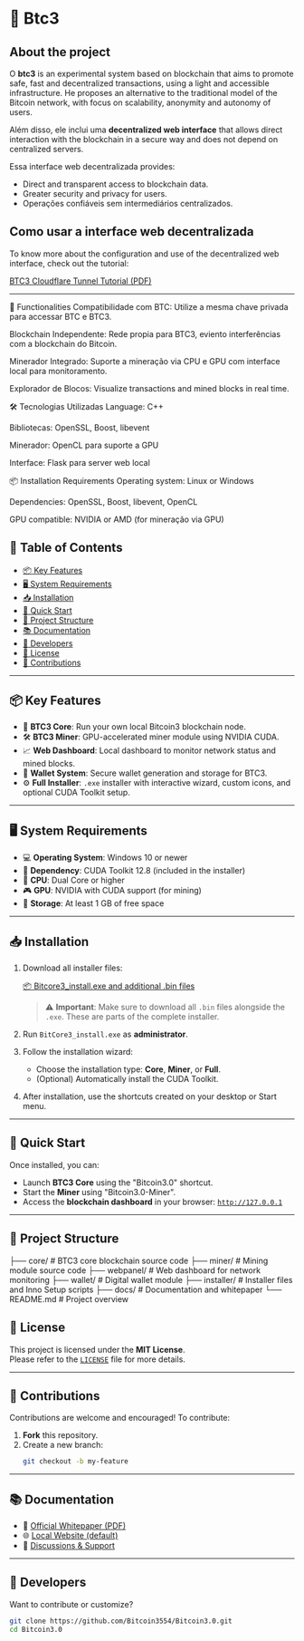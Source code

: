 # 🚀 Btc3

## About the project

O **btc3** is an experimental system based on blockchain that aims to promote safe, fast and decentralized transactions, using a light and accessible infrastructure. He proposes an alternative to the traditional model of the Bitcoin network, with focus on scalability, anonymity and autonomy of users.

Além disso, ele inclui uma **decentralized web interface** that allows direct interaction with the blockchain in a secure way and does not depend on centralized servers.

Essa interface web decentralizada provides:

- Direct and transparent access to blockchain data.
- Greater security and privacy for users.
- Operações confiáveis ​​sem intermediários centralizados.

## Como usar a interface web decentralizada

To know more about the configuration and use of the decentralized web interface, check out the tutorial:

[BTC3 Cloudflare Tunnel Tutorial (PDF)](https://github.com/Bitcoin3554/Bitcoin3.0/blob/main/BTC3_Cloudflare_Tunnel_Tutorial.pdf)

---
🚀 Functionalities
Compatibilidade com BTC: Utilize a mesma chave privada para accessar BTC e BTC3.

Blockchain Independente: Rede propia para BTC3, eviento interferências com a blockchain do Bitcoin.

Minerador Integrado: Suporte a mineração via CPU e GPU com interface local para monitoramento.

Explorador de Blocos: Visualize transactions and mined blocks in real time.

🛠️ Tecnologias Utilizadas
Language: C++

Bibliotecas: OpenSSL, Boost, libevent

Minerador: OpenCL para suporte a GPU

Interface: Flask para server web local

📦 Installation
Requirements
Operating system: Linux or Windows

Dependencies: OpenSSL, Boost, libevent, OpenCL

GPU compatible: NVIDIA or AMD (for mineração via GPU)
## 📑 Table of Contents

- [📦 Key Features](#-key-features)
- [🖥️ System Requirements](#️-system-requirements)
- [📥 Installation](#-installation)
- [🚀 Quick Start](#-quick-start)
- [📁 Project Structure](#-project-structure)
- [📚 Documentation](#-documentation)
- [🧠 Developers](#-developers)
- [📜 License](#-license)
- [🤝 Contributions](#-contributions)

---

## 📦 Key Features

- 🧠 **BTC3 Core**: Run your own local Bitcoin3 blockchain node.
- 🛠️ **BTC3 Miner**: GPU-accelerated miner module using NVIDIA CUDA.
- 📈 **Web Dashboard**: Local dashboard to monitor network status and mined blocks.
- 🔐 **Wallet System**: Secure wallet generation and storage for BTC3.
- ⚙️ **Full Installer**: `.exe` installer with interactive wizard, custom icons, and optional CUDA Toolkit setup.

---

## 🖥️ System Requirements

- 💻 **Operating System**: Windows 10 or newer
- 🔧 **Dependency**: CUDA Toolkit 12.8 (included in the installer)
- 🧮 **CPU**: Dual Core or higher
- 🎮 **GPU**: NVIDIA with CUDA support (for mining)
- 💾 **Storage**: At least 1 GB of free space

---

## 📥 Installation

1. Download all installer files:

   [📦 Bitcore3_install.exe and additional .bin files](https://github.com/Bitcoin3554/Bitcoin3.0/releases/tag/v3.0.0)

   > ⚠️ **Important**: Make sure to download all `.bin` files alongside the `.exe`. These are parts of the complete installer.

2. Run `BitCore3_install.exe` as **administrator**.
3. Follow the installation wizard:
   - Choose the installation type: **Core**, **Miner**, or **Full**.
   - (Optional) Automatically install the CUDA Toolkit.
4. After installation, use the shortcuts created on your desktop or Start menu.

---

## 🚀 Quick Start

Once installed, you can:

- Launch **BTC3 Core** using the "Bitcoin3.0" shortcut.
- Start the **Miner** using "Bitcoin3.0-Miner".
- Access the **blockchain dashboard** in your browser: [`http://127.0.0.1`](http://127.0.0.1)

---

## 📁 Project Structure


├── core/ # BTC3 core blockchain source code
├── miner/ # Mining module source code
├── webpanel/ # Web dashboard for network monitoring
├── wallet/ # Digital wallet module
├── installer/ # Installer files and Inno Setup scripts
├── docs/ # Documentation and whitepaper
└── README.md # Project overview

## 📜 License

This project is licensed under the **MIT License**.  
Please refer to the [`LICENSE`](https://github.com/Bitcoin3554/Bitcoin3.0/blob/main/LICENSE) file for more details.

---

## 🤝 Contributions

Contributions are welcome and encouraged! To contribute:

1. **Fork** this repository.
2. Create a new branch:
   ```bash
   git checkout -b my-feature

---

## 📚 Documentation

- 📄 [Official Whitepaper (PDF)](https://github.com/Bitcoin3554/Bitcoin3.0/blob/main/Bitcoin3.0_Whitepaper.pdf)
- 🌐 [Local Website (default)](https://bitcoin.org/en/)
- 💬 [Discussions & Support](https://github.com/Bitcoin3554/Bitcoin3.0/discussions)

---

## 🧠 Developers

Want to contribute or customize?

```bash
git clone https://github.com/Bitcoin3554/Bitcoin3.0.git
cd Bitcoin3.0
